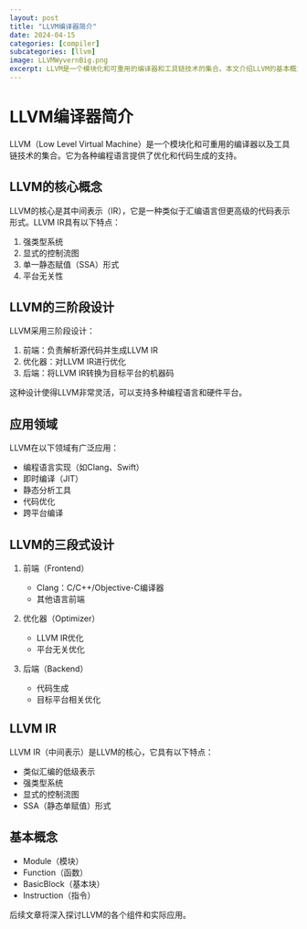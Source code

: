 ```yaml
---
layout: post
title: "LLVM编译器简介"
date: 2024-04-15
categories: [compiler]
subcategories: [llvm]
image: LLVMWyvernBig.png
excerpt: LLVM是一个模块化和可重用的编译器和工具链技术的集合。本文介绍LLVM的基本概念、架构设计以及其在现代编译器开发中的重要作用。
---
```


# LLVM编译器简介

LLVM（Low Level Virtual Machine）是一个模块化和可重用的编译器以及工具链技术的集合。它为各种编程语言提供了优化和代码生成的支持。

## LLVM的核心概念

LLVM的核心是其中间表示（IR），它是一种类似于汇编语言但更高级的代码表示形式。LLVM IR具有以下特点：

1. 强类型系统
2. 显式的控制流图
3. 单一静态赋值（SSA）形式
4. 平台无关性

## LLVM的三阶段设计

LLVM采用三阶段设计：

1. 前端：负责解析源代码并生成LLVM IR
2. 优化器：对LLVM IR进行优化
3. 后端：将LLVM IR转换为目标平台的机器码

这种设计使得LLVM非常灵活，可以支持多种编程语言和硬件平台。

## 应用领域

LLVM在以下领域有广泛应用：

- 编程语言实现（如Clang、Swift）
- 即时编译（JIT）
- 静态分析工具
- 代码优化
- 跨平台编译

## LLVM的三段式设计

1. 前端（Frontend）
   - Clang：C/C++/Objective-C编译器
   - 其他语言前端

2. 优化器（Optimizer）
   - LLVM IR优化
   - 平台无关优化

3. 后端（Backend）
   - 代码生成
   - 目标平台相关优化

## LLVM IR

LLVM IR（中间表示）是LLVM的核心，它具有以下特点：

- 类似汇编的低级表示
- 强类型系统
- 显式的控制流图
- SSA（静态单赋值）形式

## 基本概念

- Module（模块）
- Function（函数）
- BasicBlock（基本块）
- Instruction（指令）

后续文章将深入探讨LLVM的各个组件和实际应用。 